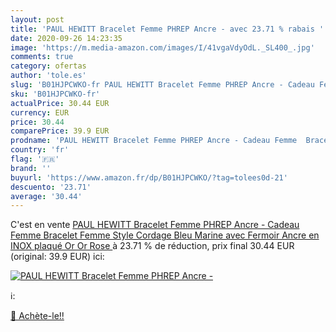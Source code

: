 ```yaml
---
layout: post
title: 'PAUL HEWITT Bracelet Femme PHREP Ancre - avec 23.71 % rabais '
date: 2020-09-26 14:23:35
image: 'https://m.media-amazon.com/images/I/41vgaVdyOdL._SL400_.jpg'
comments: true
category: ofertas
author: 'tole.es'
slug: 'B01HJPCWKO-fr PAUL HEWITT Bracelet Femme PHREP Ancre - Cadeau Femme...'
sku: 'B01HJPCWKO-fr'
actualPrice: 30.44 EUR
currency: EUR
price: 30.44
comparePrice: 39.9 EUR
prodname: 'PAUL HEWITT Bracelet Femme PHREP Ancre - Cadeau Femme  Bracelet Femme Style Cordage  Bleu Marine  avec Fermoir Ancre en INOX plaqué Or  Or Rose '
country: 'fr'
flag: '🇫🇷'
brand: ''
buyurl: 'https://www.amazon.fr/dp/B01HJPCWKO/?tag=tolees0d-21'
descuento: '23.71'
average: '30.44'
---
```


C'est en vente [PAUL HEWITT Bracelet Femme PHREP Ancre - Cadeau Femme  Bracelet Femme Style Cordage  Bleu Marine  avec Fermoir Ancre en INOX plaqué Or  Or Rose ](https://www.amazon.fr/dp/B01HJPCWKO/?tag=tolees0d-21)  à  23.71 % de réduction, prix final  30.44 EUR (original: 39.9 EUR) ici:

[![PAUL HEWITT Bracelet Femme PHREP Ancre -](https://m.media-amazon.com/images/I/41vgaVdyOdL._SL400_.jpg)](https://www.amazon.fr/dp/B01HJPCWKO/?tag=tolees0d-21)

ℹ️:


[🛒 Achète-le!!](https://www.amazon.fr/dp/B01HJPCWKO/?tag=tolees0d-21)
